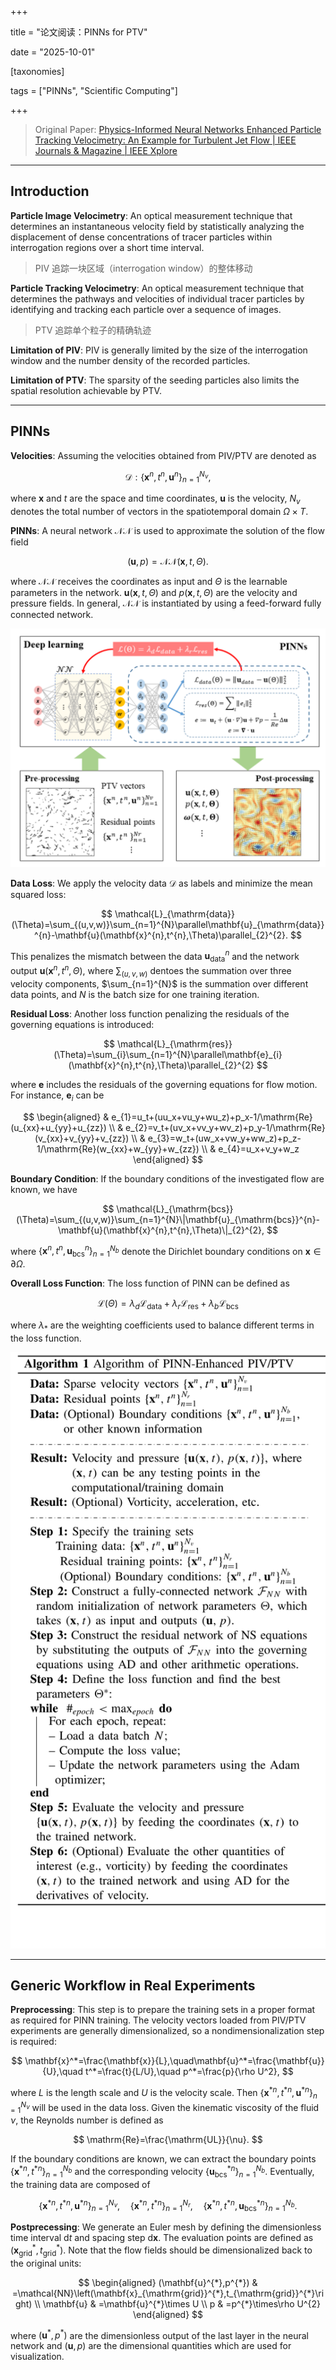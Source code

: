 +++

title = "论文阅读：PINNs for PTV"

date = "2025-10-01"

[taxonomies]

tags = ["PINNs", "Scientific Computing"]

+++

> Original Paper: [Physics-Informed Neural Networks Enhanced Particle Tracking Velocimetry: An Example for Turbulent Jet Flow | IEEE Journals &amp; Magazine | IEEE Xplore](https://ieeexplore.ieee.org/document/10522764)

---

## Introduction

**Particle Image Velocimetry**: An optical measurement technique that determines an instantaneous velocity field by statistically analyzing the displacement of dense concentrations of tracer particles within interrogation regions over a short time interval.

> PIV 追踪一块区域（interrogation window）的整体移动

**Particle Tracking Velocimetry**: An optical measurement technique that determines the pathways and velocities of individual tracer particles by identifying and tracking each particle over a sequence of images.

> PTV 追踪单个粒子的精确轨迹

**Limitation of PIV**: PIV is generally limited by the size of the interrogation window and the number density of the recorded particles.

**Limitation of PTV**: The sparsity of the seeding particles also limits the spatial resolution achievable by PTV.

---

## PINNs

**Velocities**: Assuming the velocities obtained from PIV/PTV are denoted as

$$
\mathcal{D}:\{\mathbf{x}^n,t^n,\mathbf{u}^n\}_{n=1}^{N_v},
$$

where $\mathbf{x}$ and $t$ are the space and time coordinates, $\mathbf{u}$ is the velocity, $N_v$ denotes the total number of vectors in the spatiotemporal domain $\Omega \times T$.

**PINNs**: A neural network $\mathcal{NN}$ is used to approximate the solution of the flow field

$$
(\mathbf{u},p)=\mathcal{NN}(\mathbf{x},t,\Theta).
$$

where $\mathcal{NN}$ receives the coordinates as input and $\Theta$ is the learnable parameters in the network. $\mathbf{u}(\mathbf{x}, t, \Theta)$ and $p(\mathbf{x}, t, \Theta)$ are the velocity and pressure fields. In general, $\mathcal{NN}$ is instantiated by using a feed-forward fully connected network.

![image](assets/image-20251001101017-vg8tb29.png)​

**Data Loss**: We apply the velocity data $\mathcal{D}$ as labels and minimize the mean squared loss:

$$
\mathcal{L}_{\mathrm{data}}(\Theta)=\sum_{(u,v,w)}\sum_{n=1}^{N}\parallel\mathbf{u}_{\mathrm{data}}^{n}-\mathbf{u}(\mathbf{x}^{n},t^{n},\Theta)\parallel_{2}^{2}.
$$

This penalizes the mismatch between the data $\mathbf{u}_{\text{data}}^n$ and the network output $\mathbf{u}(\mathbf{x}^n, t^n, \Theta)$, where $\sum_{(u,v,w)}$ dentoes the summation over three velocity components, $\sum_{n=1}^{N}$ is the summation over different data points, and $N$ is the batch size for one training iteration.

**Residual Loss**: Another loss function penalizing the residuals of the governing equations is introduced:

$$
\mathcal{L}_{\mathrm{res}}(\Theta)=\sum_{i}\sum_{n=1}^{N}\parallel\mathbf{e}_{i}(\mathbf{x}^{n},t^{n},\Theta)\parallel_{2}^{2}
$$

where $\mathbf{e}$ includes the residuals of the governing equations for flow motion. For instance, $\mathbf{e}_i$ can be 

$$
\begin{aligned}
 & e_{1}=u_t+(uu_x+vu_y+wu_z)+p_x-1/\mathrm{Re}(u_{xx}+u_{yy}+u_{zz}) \\
 & e_{2}=v_t+(uv_x+vv_y+wv_z)+p_y-1/\mathrm{Re}(v_{xx}+v_{yy}+v_{zz}) \\
 & e_{3}=w_t+(uw_x+vw_y+ww_z)+p_z-1/\mathrm{Re}(w_{xx}+w_{yy}+w_{zz}) \\
 & e_{4}=u_x+v_y+w_z
\end{aligned}
$$

**Boundary Condition**: If the boundary conditions of the investigated flow are known, we have

$$
\mathcal{L}_{\mathrm{bcs}}(\Theta)=\sum_{(u,v,w)}\sum_{n=1}^{N}\|\mathbf{u}_{\mathrm{bcs}}^{n}-\mathbf{u}(\mathbf{x}^{n},t^{n},\Theta)\|_{2}^{2},
$$

where $\{\mathbf{x}^n,t^n,\mathbf{u}_{\mathrm{bcs}}^n\}_{n=1}^{N_b}$ denote the Dirichlet boundary conditions on $\mathbf{x} \in \partial \Omega$.

**Overall Loss Function**: The loss function of PINN can be defined as

$$
\mathcal{L}(\Theta)=\lambda_d\mathcal{L}_{\mathrm{data}}+\lambda_r\mathcal{L}_{\mathrm{res}}+\lambda_b\mathcal{L}_{\mathrm{bcs}}
$$

where $\lambda_\ast$ are the weighting coefficients used to balance different terms in the loss function.

![image](assets/image-20251001101918-ifo0ikc.png)​

---

## Generic Workflow in Real Experiments

**Preprocessing**: This step is to prepare the training sets in a proper format as required for PINN training. The velocity vectors loaded from PIV/PTV experiments are generally dimensionalized, so a nondimensionalization step is required:

$$
\mathbf{x}^*=\frac{\mathbf{x}}{L},\quad\mathbf{u}^*=\frac{\mathbf{u}}{U},\quad t^*=\frac{t}{L/U},\quad p^*=\frac{p}{\rho U^2},
$$

where $L$ is the length scale and $U$ is the velocity scale. Then $\{\mathbf{x}^{*n},t^{*n},\mathbf{u}^{*n}\}_{n=1}^{N_v}$ will be used in the data loss. Given the kinematic viscosity of the fluid $\nu$, the Reynolds number is defined as

$$
\mathrm{Re}=\frac{\mathrm{UL}}{\nu}.
$$

If the boundary conditions are known, we can extract the boundary points $\{\mathbf{x}^{*n},t^{*n}\}_{n=1}^{N_{b}}$ and the corresponding velocity $\{\mathbf{u}_{\mathrm{bcs}}^{*n}\}_{n=1}^{N_{b}}$. Eventually, the training data are composed of

$$
\{\mathbf{x}^{*n},t^{*n},\mathbf{u}^{*n}\}_{n=1}^{N_{v}},
\quad
\{\mathbf{x}^{*n},t^{*n}\}_{n=1}^{N_{r}},
\quad
\{\mathbf{x}^{*n},t^{*n},\mathbf{u}_{\mathrm{bcs}}^{*n}\}_{n=1}^{N_{b}}.
$$

**Postprecessing**: We generate an Euler mesh by defining the dimensionless time interval $\mathrm{d}t$ and spacing step $\mathrm{d} \mathbf{x}$. The evaluation points are defined as $(\mathbf{x}_{\mathrm{grid}}^*,t_{\mathrm{grid}}^*)$. Note that the flow fields should be dimensionalized back to the original units:

$$
\begin{aligned}
(\mathbf{u}^{*},p^{*}) & =\mathcal{NN}\left(\mathbf{x}_{\mathrm{grid}}^{*},t_{\mathrm{grid}}^{*}\right) \\
\mathbf{u} & =\mathbf{u}^{*}\times U \\
p & =p^{*}\times\rho U^{2}
\end{aligned}
$$

where $(\mathbf{u}^{*},p^{*})$ are the dimensionless output of the last layer in the neural network and $(\mathbf{u},p)$ are the dimensional quantities which are used for visualization.

‍
